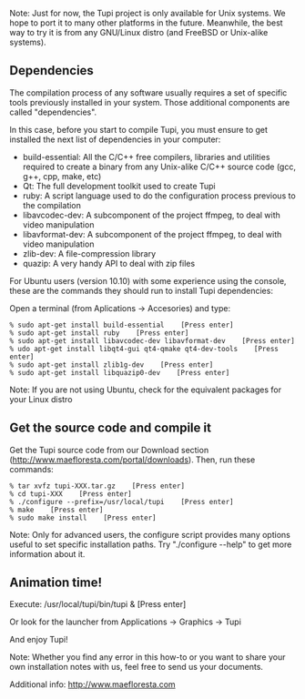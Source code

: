 Note: Just for now, the Tupi project is only available for Unix systems. 
We hope to port it to many other platforms in the future. Meanwhile, the 
best way to try it is from any GNU/Linux distro (and FreeBSD or Unix-alike 
systems).

## Dependencies

The compilation process of any software usually requires a set of specific
tools previously installed in your system. Those additional components are 
called "dependencies".

In this case, before you start to compile Tupi, you must ensure to get 
installed the next list of dependencies in your computer:

* build-essential: All the C/C++ free compilers, libraries and utilities
  required to create a binary from any Unix-alike C/C++ source code (gcc,
  g++, cpp, make, etc)
* Qt: The full development toolkit used to create Tupi
* ruby: A script language used to do the configuration process previous 
  to the compilation
* libavcodec-dev: A subcomponent of the project ffmpeg, to deal with 
  video manipulation
* libavformat-dev: A subcomponent of the project ffmpeg, to deal with 
  video manipulation
* zlib-dev: A file-compression library
* quazip: A very handy API to deal with zip files

For Ubuntu users (version 10.10) with some experience using the console, 
these are the commands they should run to install Tupi dependencies:

Open a terminal (from Aplications -> Accesories) and type:

    % sudo apt-get install build-essential    [Press enter]
    % sudo apt-get install ruby    [Press enter]
    % sudo apt-get install libavcodec-dev libavformat-dev    [Press enter]
    % udo apt-get install libqt4-gui qt4-qmake qt4-dev-tools    [Press enter]
    % sudo apt-get install zlib1g-dev    [Press enter]
    % sudo apt-get install libquazip0-dev    [Press enter]

Note: If you are not using Ubuntu, check for the equivalent packages for your
Linux distro

## Get the source code and compile it

Get the Tupi source code from our Download section
(http://www.maefloresta.com/portal/downloads). Then, 
run these commands:

    % tar xvfz tupi-XXX.tar.gz    [Press enter]
    % cd tupi-XXX    [Press enter]
    % ./configure --prefix=/usr/local/tupi    [Press enter]
    % make    [Press enter]
    % sudo make install    [Press enter]

Note: Only for advanced users, the configure script provides many options 
useful to set specific installation paths. Try "./configure --help" to get 
more information about it.

## Animation time!

Execute:
    /usr/local/tupi/bin/tupi &    [Press enter]

Or look for the launcher from Applications -> Graphics -> Tupi

And enjoy Tupi!

Note: Whether you find any error in this how-to or you want to share your own
installation notes with us, feel free to send us your documents.

Additional info: http://www.maefloresta.com

